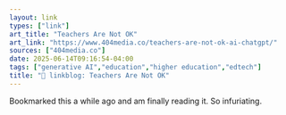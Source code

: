 ```yaml
---
layout: link
types: ["link"]
art_title: "Teachers Are Not OK"
art_link: "https://www.404media.co/teachers-are-not-ok-ai-chatgpt/"
sources: ["404media.co"]
date: 2025-06-14T09:16:54-04:00
tags: ["generative AI","education","higher education","edtech"]
title: "🔗 linkblog: Teachers Are Not OK"
---
```

Bookmarked this a while ago and am finally reading it. So infuriating.